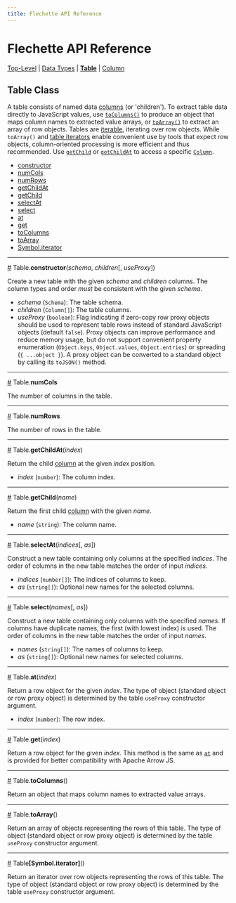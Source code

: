 ```yaml
---
title: Flechette API Reference
---
```

# Flechette API Reference

[Top-Level](/flechette/api) | [Data Types](data-types) | [**Table**](table) | [Column](column)

## Table Class

A table consists of named data [columns](#column) (or 'children'). To extract table data directly to JavaScript values, use [`toColumns()`](#toColumns) to produce an object that maps column names to extracted value arrays, or [`toArray()`](#toArray) to extract an array of row objects. Tables are [iterable](#iterator), iterating over row objects. While `toArray()` and [table iterators](#iterator) enable convenient use by tools that expect row objects, column-oriented processing is more efficient and thus recommended. Use [`getChild`](#getChild) or [`getChildAt`](#getChildAt) to access a specific [`Column`](column).

* [constructor](#constructor)
* [numCols](#numCols)
* [numRows](#numRows)
* [getChildAt](#getChildAt)
* [getChild](#getChild)
* [selectAt](#selectAt)
* [select](#select)
* [at](#at)
* [get](#get)
* [toColumns](#toColumns)
* [toArray](#toArray)
* [Symbol.iterator](#iterator)

<hr/><a id="constructor" href="#constructor">#</a>
Table.<b>constructor</b>(<i>schema</i>, <i>children</i>[, <i>useProxy</i>])

Create a new table with the given *schema* and *children* columns. The column types and order *must* be consistent with the given *schema*.

* *schema* (`Schema`): The table schema.
* *children* (`Column[]`): The table columns.
* *useProxy* (`boolean`): Flag indicating if zero-copy row proxy objects should be used to represent table rows instead of standard JavaScript objects (default `false`). Proxy objects can improve performance and reduce memory usage, but do not support convenient property enumeration (`Object.keys`, `Object.values`, `Object.entries`) or spreading (`{ ...object }`). A proxy object can be converted to a standard object by calling its `toJSON()` method.

<hr/><a id="numCols" href="#numCols">#</a>
Table.<b>numCols</b>

The number of columns in the table.

<hr/><a id="numRows" href="#numRows">#</a>
Table.<b>numRows</b>

The number of rows in the table.

<hr/><a id="getChildAt" href="#getChildAt">#</a>
Table.<b>getChildAt</b>(<i>index</i>)

Return the child [column](column) at the given *index* position.

* *index* (`number`): The column index.

<hr/><a id="getChild" href="#getChild">#</a>
Table.<b>getChild</b>(<i>name</i>)

Return the first child [column](column) with the given *name*.

* *name* (`string`): The column name.

<hr/><a id="selectAt" href="#selectAt">#</a>
Table.<b>selectAt</b>(<i>indices</i>[, <i>as</i>])

Construct a new table containing only columns at the specified *indices*. The order of columns in the new table matches the order of input *indices*.

* *indices* (`number[]`): The indices of columns to keep.
* *as* (`string[]`): Optional new names for the selected columns.

<hr/><a id="select" href="#select">#</a>
Table.<b>select</b>(<i>names</i>[, <i>as</i>])

Construct a new table containing only columns with the specified *names*. If columns have duplicate names, the first (with lowest index) is used. The order of columns in the new table matches the order of input *names*.

* *names* (`string[]`): The names of columns to keep.
* *as* (`string[]`): Optional new names for selected columns.

<hr/><a id="at" href="#at">#</a>
Table.<b>at</b>(<i>index</i>)

Return a row object for the given *index*. The type of object (standard object or row proxy object) is determined by the table `useProxy` constructor argument.

* *index* (`number`): The row index.

<hr/><a id="get" href="#get">#</a>
Table.<b>get</b>(<i>index</i>)

Return a row object for the given *index*. This method is the same as [`at`](#at) and is provided for better compatibility with Apache Arrow JS.

<hr/><a id="toColumns" href="#toColumns">#</a>
Table.<b>toColumns</b>()

Return an object that maps column names to extracted value arrays.

<hr/><a id="toArray" href="#toArray">#</a>
Table.<b>toArray</b>()

Return an array of objects representing the rows of this table. The type of object (standard object or row proxy object) is determined by the table `useProxy` constructor argument.

<hr/><a id="iterator" href="#iterator">#</a>
Table<b>[Symbol.iterator]</b>()

Return an iterator over row objects representing the rows of this table. The type of object (standard object or row proxy object) is determined by the table `useProxy` constructor argument.
